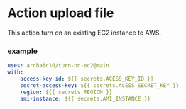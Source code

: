 # Action upload file

 This action turn on an existing EC2 instance to AWS.

### example
```yml
uses: archaic10/turn-on-ec2@main
with:
    access-key-id: ${{ secrets.ACESS_KEY_ID }}
    secret-access-key: ${{ secrets.ACESS_SECRET_KEY }}
    region: ${{ secrets.REGION }}
    ami-instance: ${{ secrets.AMI_INSTANCE }}   
```